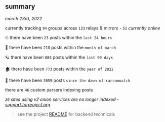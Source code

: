
## summary
_march 23rd, 2022_

currently tracking `94` groups across `133` relays & mirrors - _`51` currently online_

⏲ there have been `23` posts within the `last 24 hours`

🦈 there have been `218` posts within the `month of march`

🪐 there have been `884` posts within the `last 90 days`

🏚 there have been `773` posts within the `year of 2022`

🦕 there have been `3059` posts `since the dawn of ransomwatch`

there are `46` custom parsers indexing posts

_`20` sites using v2 onion services are no longer indexed - [support.torproject.org](https://support.torproject.org/onionservices/v2-deprecation/)_

> see the project [README](https://github.com/thetanz/ransomwatch#ransomwatch--) for backend technicals
